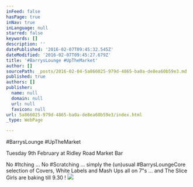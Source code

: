 ```yaml
---
inFeed: false
hasPage: true
inNav: true
inLanguage: null
starred: false
keywords: []
description: ''
datePublished: '2016-02-07T09:45:32.545Z'
dateModified: '2016-02-07T09:45:27.679Z'
title: '#BarrysLounge #UpTheMarket'
author: []
sourcePath: _posts/2016-02-04-5a866025-979d-4865-ba0a-de8ea60b59e3.md
published: true
authors: []
publisher:
  name: null
  domain: null
  url: null
  favicon: null
url: 5a866025-979d-4865-ba0a-de8ea60b59e3/index.html
_type: WebPage

---
```

\#BarrysLounge \#UpTheMarket

Tuesday 9th February at Ridley Road Market Bar

No \#Itching ... No \#Scratching ... simply the (un)usual \#BarrysLoungeCore selection of Covers, White Labels and Mash Ups all on 7"s ... and The Slice Girls are baking till 9.30 !
![](https://the-grid-user-content.s3-us-west-2.amazonaws.com/25160f8e-6b8f-45d8-831f-396eeb45cdd6.jpg)